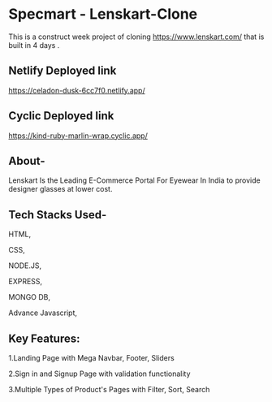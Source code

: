 # Specmart - Lenskart-Clone

This is a construct week project of cloning https://www.lenskart.com/ that is built in 4 days .

## Netlify Deployed link

https://celadon-dusk-6cc7f0.netlify.app/

## Cyclic Deployed link

https://kind-ruby-marlin-wrap.cyclic.app/

## About-

Lenskart Is the Leading E-Commerce Portal For Eyewear In India to provide designer glasses at lower cost.

## Tech Stacks Used-

HTML,

CSS,

NODE.JS,

EXPRESS,

MONGO DB,

Advance Javascript,

## Key Features:

1.Landing Page with Mega Navbar, Footer, Sliders

2.Sign in and Signup Page with validation functionality

3.Multiple Types of Product's Pages with Filter, Sort, Search
